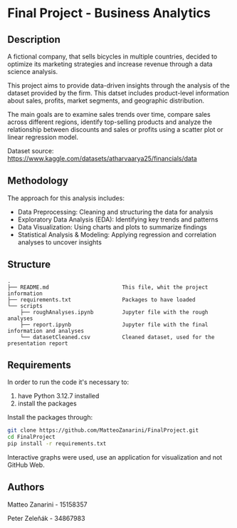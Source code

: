 # Final Project - Business Analytics 

## Description
A fictional company, that sells bicycles in multiple countries, decided to optimize its marketing strategies and increase revenue through a data science analysis. 


This project aims to provide data-driven insights through the analysis of the dataset provided by the firm. This datset includes product-level information about sales, profits, market segments, and geographic distribution.

The main goals are to examine sales trends over time, compare sales across different regions, identify top-selling products and analyze the relationship between discounts and sales or profits using a scatter plot or linear regression model.

Dataset source: https://www.kaggle.com/datasets/atharvaarya25/financials/data

## Methodology
The approach for this analysis includes:
- Data Preprocessing: Cleaning and structuring the data for analysis
- Exploratory Data Analysis (EDA): Identifying key trends and patterns
- Data Visualization: Using charts and plots to summarize findings
- Statistical Analysis & Modeling: Applying regression and correlation analyses to uncover insights

## Structure

    .
    ├── README.md                       This file, whit the project information
    ├── requirements.txt                Packages to have loaded
    └── scripts
        ├── roughAnalyses.ipynb         Jupyter file with the rough analyses
        ├── report.ipynb                Jupyter file with the final information and analyses
        └── datasetCleaned.csv          Cleaned dataset, used for the presentation report

## Requirements
In order to run the code it's necessary to:
1. have Python 3.12.7 installed
2. install the packages

Install the packages through:
```bash
git clone https://github.com/MatteoZanarini/FinalProject.git
cd FinalProject
pip install -r requirements.txt
```

Interactive graphs were used, use an application for visualization and not GitHub Web.

## Authors
Matteo Zanarini - 15158357

Peter Zeleňák - 34867983
